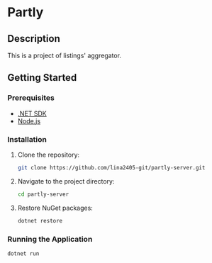 # Partly

## Description

This is a project of listings' aggregator.

## Getting Started

### Prerequisites

*   [.NET SDK](https://dotnet.microsoft.com/download)
*   [Node.js](https://nodejs.org/) 

### Installation

1.  Clone the repository:

    ```bash
    git clone https://github.com/lina2405-git/partly-server.git
    ```
2.  Navigate to the project directory:

    ```bash
    cd partly-server
    ```
3.  Restore NuGet packages:

    ```bash
    dotnet restore
    ```

### Running the Application

```bash
dotnet run
```
